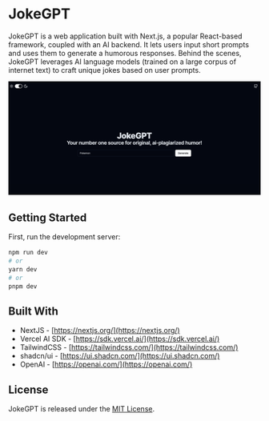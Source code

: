 # JokeGPT

JokeGPT is a web application built with Next.js, a popular React-based framework, coupled with an AI backend. It lets users input short prompts and uses them to generate a humorous responses. Behind the scenes, JokeGPT leverages AI language models (trained on a large corpus of internet text) to craft unique jokes based on user prompts.

![cover](./assets/screenshot.png)

## Getting Started

First, run the development server:

```bash
npm run dev
# or
yarn dev
# or
pnpm dev
```

## Built With

- NextJS - [https://nextjs.org/](https://nextjs.org/)
- Vercel AI SDK - [https://sdk.vercel.ai/](https://sdk.vercel.ai/)
- TailwindCSS - [https://tailwindcss.com/](https://tailwindcss.com/)
- shadcn/ui - [https://ui.shadcn.com/](https://ui.shadcn.com/)
- OpenAI - [https://openai.com/](https://openai.com/)

## License

JokeGPT is released under the [MIT License](LICENSE).

